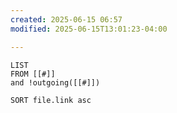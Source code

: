 ```yaml
---
created: 2025-06-15 06:57
modified: 2025-06-15T13:01:23-04:00

---
```

```dataview
LIST
FROM [[#]]
and !outgoing([[#]])

SORT file.link asc
```

